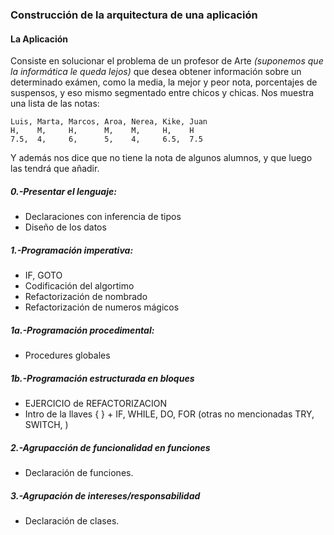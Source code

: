 ### Construcción de la arquitectura de una aplicación  
  

#### La Aplicación  
Consiste en solucionar el problema de un profesor de Arte _(suponemos que la informática le queda lejos)_ que desea obtener información sobre un determinado exámen, como la media, la mejor y peor nota, porcentajes de suspensos, y eso mismo segmentado entre chicos y chicas.
Nos muestra una lista de las notas:
```
Luis, Marta, Marcos, Aroa, Nerea, Kike, Juan
H,    M,     H,      M,    M,     H,    H
7.5,  4,     6,      5,    4,     6.5,  7.5 
```
Y además nos dice que no tiene la nota de algunos alumnos, y que luego las tendrá que añadir.


##### 0.-Presentar el lenguaje:

- Declaraciones con inferencia de tipos
- Diseño de los datos    

##### 1.-Programación imperativa:  
- IF, GOTO  
- Codificación del algortimo  
- Refactorización de nombrado  
- Refactorización de numeros mágicos  

##### 1a.-Programación procedimental:  
- Procedures globales  

##### 1b.-Programación estructurada en bloques
- EJERCICIO de REFACTORIZACION
- Intro de la llaves { } + IF, WHILE, DO, FOR (otras no mencionadas TRY, SWITCH, )

##### 2.-Agrupacción de funcionalidad en funciones
- Declaración de funciones.

##### 3.-Agrupación de intereses/responsabilidad
- Declaración de clases.